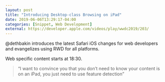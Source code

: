 ```yaml
---
layout: post
title: "Introducing Desktop-class Browsing on iPad"
date: 2019-06-06T13:29:17-04:00
categories: [Snippet, Web Development]
external: https://developer.apple.com/videos/play/wwdc2019/203/
---
```

@dethbakin introduces the latest Safari iOS changes for web developers and evangelizes using RWD for all platforms.

Web specific content starts at 18:30.

> “I want to convince you that you don’t need to know your content is on an iPad, you just need to use feature detection”